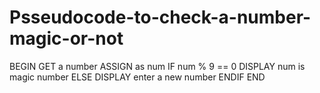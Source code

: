 # Psseudocode-to-check-a-number-magic-or-not
BEGIN 
     GET a number
     ASSIGN as num
     IF num % 9 == 0
       DISPLAY num is magic number
     ELSE
       DISPLAY enter a new number
     ENDIF
END
